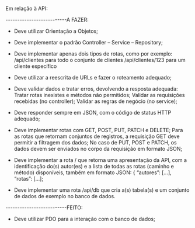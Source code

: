Em relação à API:

--------------------------A FAZER:

- Deve utilizar Orientação a Objetos;

- Deve implementar o padrão Controller – Service – Repository;

- Deve implementar apenas dois tipos de rotas, como por exemplo:
  /api/clientes para todo o conjunto de clientes
  /api/clientes/123 para um cliente específico

- Deve utilizar a reescrita de URLs e fazer o roteamento adequado;
- Deve validar dados e tratar erros, devolvendo a resposta adequada:
  Tratar rotas inexistes e métodos não permitidos;
  Validar as requisições recebidas (no controller);
  Validar as regras de negócio (no service);

- Deve responder sempre em JSON, com o código de status HTTP adequado;
- Deve implementar rotas com GET, POST, PUT, PATCH e DELETE;
  Para as rotas que retornam conjuntos de registros, a requisição GET deve permitir a filtragem dos dados;
  No caso de PUT, POST e PATCH, os dados devem ser enviados no corpo da requisição em formato JSON;

- Deve implementar a rota / que retorna uma apresentação da API, com a identificação
  do(s) autor(es) e a lista de todas as rotas (caminho e método) disponíveis, também em
  formato JSON: { “autores”: [...], “rotas”: [...];

- Deve implementar uma rota /api/db que cria a(s) tabela(s) e um conjunto de dados de
  exemplo no banco de dados.

--------------------------FEITO:

- Deve utilizar PDO para a interação com o banco de dados;

